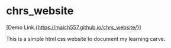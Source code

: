 # chrs_website

[Demo Link.{https://maich557.github.io/chrs_website/}]

This is a simple html css website to document my learning carve.
